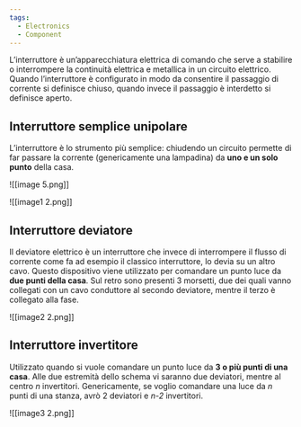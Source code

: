```yaml
---
tags:
  - Electronics
  - Component
---
```



L’interruttore è un’apparecchiatura elettrica di comando che serve a stabilire o interrompere la continuità elettrica e metallica in un circuito elettrico. Quando l’interruttore è configurato in modo da consentire il passaggio di corrente si definisce chiuso, quando invece il passaggio è interdetto si definisce aperto.

## Interruttore semplice unipolare

L’interruttore è lo strumento più semplice: chiudendo un circuito permette di far passare la corrente (genericamente una lampadina) da **uno e un solo punto** della casa.

![[image 5.png]]

![[image1 2.png]]

## Interruttore deviatore

Il deviatore elettrico è un interruttore che invece di interrompere il flusso di corrente come fa ad esempio il classico interruttore, lo devia su un altro cavo. Questo dispositivo viene utilizzato per comandare un punto luce da **due punti della casa**. Sul retro sono presenti 3 morsetti, due dei quali vanno collegati con un cavo conduttore al secondo deviatore, mentre il terzo è collegato alla fase.

![[image2 2.png]]

## Interruttore invertitore

Utilizzato quando si vuole comandare un punto luce da **3 o più punti di una casa**. Alle due estremità dello schema vi saranno due deviatori, mentre al centro *n* invertitori. Genericamente, se voglio comandare una luce da *n* punti di una stanza, avrò 2 deviatori e *n-2* invertitori.

![[image3 2.png]]
